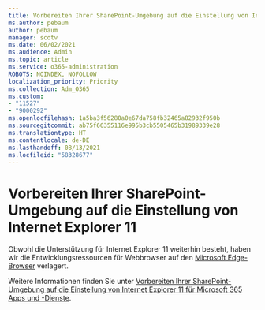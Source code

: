 ```yaml
---
title: Vorbereiten Ihrer SharePoint-Umgebung auf die Einstellung von Internet Explorer 11
ms.author: pebaum
author: pebaum
manager: scotv
ms.date: 06/02/2021
ms.audience: Admin
ms.topic: article
ms.service: o365-administration
ROBOTS: NOINDEX, NOFOLLOW
localization_priority: Priority
ms.collection: Adm_O365
ms.custom:
- "11527"
- "9000292"
ms.openlocfilehash: 1a5ba3f56280a0e67da758fb32465a82932f950b
ms.sourcegitcommit: ab75f66355116e995b3cb5505465b31989339e28
ms.translationtype: HT
ms.contentlocale: de-DE
ms.lasthandoff: 08/13/2021
ms.locfileid: "58328677"
---
```

# <a name="prepare-your-sharepoint-environment-for-the-retirement-of-internet-explorer-11"></a>Vorbereiten Ihrer SharePoint-Umgebung auf die Einstellung von Internet Explorer 11

Obwohl die Unterstützung für Internet Explorer 11 weiterhin besteht, haben wir die Entwicklungsressourcen für Webbrowser auf den [Microsoft Edge-Browser](https://www.microsoft.com/edge/business) verlagert. 

Weitere Informationen finden Sie unter [Vorbereiten Ihrer SharePoint-Umgebung auf die Einstellung von Internet Explorer 11 für Microsoft 365 Apps und -Dienste](https://docs.microsoft.com/sharepoint/prepare-ie11).


